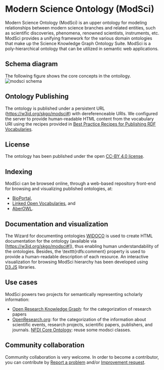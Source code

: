 # Modern Science Ontology (ModSci)
Modern Science Ontology (ModSci) is an upper ontology for modeling relationships between modern science branches and related entities, such as scientific discoveries, phenomena, renowned scientists, instruments, etc. 
ModSci provides a unifying framework for the various domain ontologies that make up the Science Knowledge Graph Ontology Suite. 
ModSci is a poly-hierarchical ontology that can be utilized in semantic web applications. 

## Schema diagram
The following figure shows the core concepts in the ontoilogy.
![modsci schema](https://user-images.githubusercontent.com/21238109/208491436-2d950157-25d2-47a1-b470-eaaf900dc6e7.png)


## Ontology Publishing
The ontology is published under a persistent URL (https://w3id.org/skgo/modsci#) with dereferenceable URIs. 
We configured the server to provide human-readable HTML content from the vocabulary URI using the recipes provided in [Best Practice Recipes for Publishing RDF Vocabularies](https://www.w3.org/TR/swbp-vocab-pub/).

## License
The ontology has been published under the open [CC-BY 4.0 license](https://creativecommons.org/licenses/by/4.0/).

## Indexing
ModSci can be browsed online, through a web-based repository front-end for browsing and visualizing published ontologies, at:
 - [BioPortal](http://bioportal.bioontology.org/ontologies/MODSCI), 
 - [Linked Open Vocabularies](https://lov.linkeddata.es/dataset/lov/vocabs/modsci), and 
 - [AberOWL](http://aber-owl.net/ontology/ModSci/).
 

## Documentation and visualization
The Wizard for documenting ontologies [WIDOCO](https://github.com/dgarijo/Widoco) is used to create HTML documentation for the ontology (available via [https://w3id.org/skgo/modsci#]), thus enabling human understandability of the ontologies.
Besides, the \texttt{rdfs:comment} property is used to provide a human-readable description of each resource. 
An interactive visualization for browsing ModSci hierarchy has been developed using [D3.JS](https://d3js.org/) libraries.

## Use cases
ModSci powers two projects for semantically representing scholarly information: 
- [Open Research Knowledge Graph](https://www.orkg.org/orkg/): for the categorization of research papers 
- [OpenResearch.org](https://www.openresearch.org/wiki/Main_Page): for the categorization of the information about scientific events, research projects, scientific papers, publishers, and journals.
[NFDI Core Ontology](https://github.com/ISE-FIZKarlsruhe/nfdicore/tree/v1.0.0): reuse some modsci classes.

## Community collaboration
Community collaboration is very welcome. In order to become a contributor, you can contribute by [Report a problem](https://github.com/saidfathalla/Science-knowledge-graph-ontologies/issues/new?assignees=&labels=bug&template=Report_a_Problem.md&title=%5BProblem%5D) and/or [Improvement request](https://github.com/saidfathalla/Science-knowledge-graph-ontologies/issues/new?assignees=&labels=documentation%2C+enhancement&template=improvement-request.md&title=%5BImprovement%5D).
